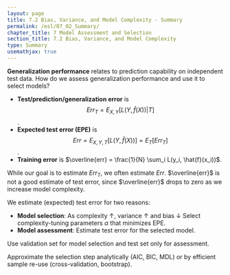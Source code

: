```yaml
---
layout: page
title: 7.2 Bias, Variance, and Model Complexity - Summary
permalink: /esl/07_02_Summary/
chapter_title: 7 Model Assessment and Selection
section_title: 7.2 Bias, Variance, and Model Complexity
type: Summary
usemathjax: true
---
```


**Generalization performance** relates to prediction capability on independent test data. How do we assess generalization performance and use it to select models?

- **Test/prediction/generalization error** is $$Err_{T} = E_{X,Y}[L(Y, \hat{f}(X)) \lvert T]$$. 
- **Expected test error (EPE)** is $$Err = E_{X,Y,T}[L(Y, \hat{f}(X))] = E_{T}[Err_{T}]$$. 
- **Training error** is $\overline{err} = \frac{1}{N} \sum_i L(y_i, \hat{f}(x_i))$.

While our goal is to estimate $Err_{T}$, we often estimate $Err$. $\overline{err}$ is not a good estimate of test error, since $\overline{err}$ drops to zero as we increase model complexity.

We estimate (expected) test error for two reasons:
- **Model selection**: As complexity $\uparrow$, variance $\uparrow$ and bias $\downarrow$ Select complexity-tuning parameters $\alpha$ that minimizes EPE.
- **Model assessment**: Estimate test error for the selected model.

Use validation set for model selection and test set only for assessment.

Approximate the selection step analytically (AIC, BIC, MDL) or by efficient sample re-use (cross-validation, bootstrap).
